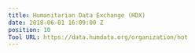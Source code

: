 ```yaml
---
title: Humanitarian Data Exchange (HDX)
date: 2018-06-01 16:09:00 Z
position: 10
Tool URL: https://data.humdata.org/organization/hot
---
```


